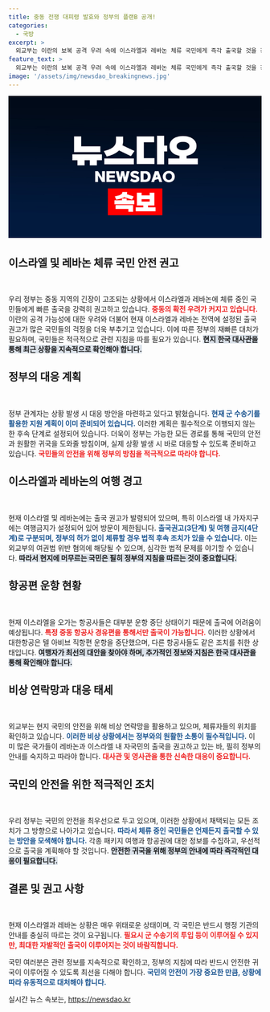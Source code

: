 ```yaml
---
title: 중동 전쟁 대피령 발효와 정부의 플랜B 공개!
categories:
  - 국방
excerpt: >
  외교부는 이란의 보복 공격 우려 속에 이스라엘과 레바논 체류 국민에게 즉각 출국할 것을 강력히 권고했습니다. 현재 530명의 한국인이 이스라엘에, 130여 명이 레바논에 머물고 있으며, 군 수송기 투입 준비도 완료됐습니다.
feature_text: >
  외교부는 이란의 보복 공격 우려 속에 이스라엘과 레바논 체류 국민에게 즉각 출국할 것을 강력히 권고했습니다. 현재 530명의 한국인이 이스라엘에, 130여 명이 레바논에 머물고 있으며, 군 수송기 투입 준비도 완료됐습니다.
image: '/assets/img/newsdao_breakingnews.jpg'
---
```


<p><img src="/assets/img/newsdao_breakingnews.jpg" alt="pcversion 속보" /></p>

<h2 data-ke-size="size26">이스라엘 및 레바논 체류 국민 안전 권고</h2>

<p data-ke-size="size16">&nbsp;</p>

<p>우리 정부는 중동 지역의 긴장이 고조되는 상황에서 이스라엘과 레바논에 체류 중인 국민들에게 빠른 출국을 강력히 권고하고 있습니다. <b><span style="color: #ee2323;">중동의 확전 우려가 커지고 있습니다.</span></b> 이란의 공격 가능성에 대한 우려와 더불어 현재 이스라엘과 레바논 전역에 설정된 출국 권고가 많은 국민들의 걱정을 더욱 부추기고 있습니다. 이에 따른 정부의 재빠른 대처가 필요하며, 국민들은 적극적으로 관련 지침을 따를 필요가 있습니다. <b><span style="background-color: #21538527;">현지 한국 대사관을 통해 최근 상황을 지속적으로 확인해야 합니다.</span></b> </p>

<h2 data-ke-size="size26">정부의 대응 계획</h2>

<p data-ke-size="size16">&nbsp;</p>

<p>정부 관계자는 상황 발생 시 대응 방안을 마련하고 있다고 밝혔습니다. <b><span style="color: #1a5490;">현재 군 수송기를 활용한 지원 계획이 이미 준비되어 있습니다.</span></b> 이러한 계획은 필수적으로 이행되지 않는 한 후속 단계로 설정되어 있습니다. 더욱이 정부는 가능한 모든 경로를 통해 국민의 안전과 원활한 귀국을 도와줄 방침이며, 실제 상황 발생 시 바로 대응할 수 있도록 준비하고 있습니다. <b><span style="color: #ee2323;">국민들의 안전을 위해 정부의 방침을 적극적으로 따라야 합니다.</span></b></p>

<h2 data-ke-size="size26">이스라엘과 레바논의 여행 경고</h2>

<p data-ke-size="size16">&nbsp;</p>

<p>현재 이스라엘 및 레바논에는 출국 권고가 발령되어 있으며, 특히 이스라엘 내 가자지구에는 여행금지가 설정되어 있어 방문이 제한됩니다. <b><span style="color: #1a5490;">출국권고(3단계) 및 여행 금지(4단계)로 구분되며, 정부의 허가 없이 체류할 경우 법적 후속 조치가 있을 수 있습니다.</span></b> 이는 외교부의 여권법 위반 혐의에 해당될 수 있으며, 심각한 법적 문제를 야기할 수 있습니다. <b><span style="background-color: #21538527;">따라서 현지에 머무르는 국민은 필히 정부의 지침을 따르는 것이 중요합니다.</span></b> </p>

<h2 data-ke-size="size26">항공편 운항 현황</h2>

<p data-ke-size="size16">&nbsp;</p>

<p>현재 이스라엘을 오가는 항공사들은 대부분 운항 중단 상태이기 때문에 출국에 어려움이 예상됩니다. <b><span style="color: #ee2323;">특정 중동 항공사 경유편을 통해서만 출국이 가능합니다.</span></b> 이러한 상황에서 대한항공은 텔 아비브 직항편 운항을 중단했으며, 다른 항공사들도 같은 조치를 취한 상태입니다. <b><span style="background-color: #21538527;">여행자가 최선의 대안을 찾아야 하며, 추가적인 정보와 지침은 한국 대사관을 통해 확인해야 합니다.</span></b> </p>

<h2 data-ke-size="size26">비상 연락망과 대응 태세</h2>

<p data-ke-size="size16">&nbsp;</p>

<p>외교부는 현지 국민의 안전을 위해 비상 연락망을 활용하고 있으며, 체류자들의 위치를 확인하고 있습니다. <b><span style="color: #1a5490;">이러한 비상 상황에서는 정부와의 원활한 소통이 필수적입니다.</span></b> 이미 많은 국가들이 레바논과 이스라엘 내 자국민의 출국을 권고하고 있는 바, 필히 정부의 안내를 숙지하고 따라야 합니다. <b><span style="color: #ee2323;">대사관 및 영사관을 통한 신속한 대응이 중요합니다.</span></b> </p>

<h2 data-ke-size="size26">국민의 안전을 위한 적극적인 조치</h2>

<p data-ke-size="size16">&nbsp;</p>

<p>우리 정부는 국민의 안전을 최우선으로 두고 있으며, 이러한 상황에서 채택되는 모든 조치가 그 방향으로 나아가고 있습니다. <b><span style="color: #1a5490;">따라서 체류 중인 국민들은 언제든지 출국할 수 있는 방안을 모색해야 합니다.</span></b> 각종 패키지 여행과 항공권에 대한 정보를 수집하고, 우선적으로 출국을 계획해야 할 것입니다. <b><span style="background-color: #21538527;">안전한 귀국을 위해 정부의 안내에 따라 즉각적인 대응이 필요합니다.</span></b> </p>

<h2 data-ke-size="size26">결론 및 권고 사항</h2>

<p data-ke-size="size16">&nbsp;</p>

<p>현재 이스라엘과 레바논 상황은 매우 위태로운 상태이며, 각 국민은 반드시 행정 기관의 안내를 충실히 따르는 것이 요구됩니다. <b><span style="color: #ee2323;">필요시 군 수송기의 투입 등이 이루어질 수 있지만, 최대한 자발적인 출국이 이루어지는 것이 바람직합니다.</span></b> </p>

<p>국민 여러분은 관련 정보를 지속적으로 확인하고, 정부의 지침에 따라 반드시 안전한 귀국이 이루어질 수 있도록 최선을 다해야 합니다. <b><span style="color: #1a5490;">국민의 안전이 가장 중요한 만큼, 상황에 따라 유동적으로 대처해야 합니다.</span></b></p>
실시간 뉴스 속보는, <a href="https://newsdao.kr" rel="dofollow">https://newsdao.kr</a>


